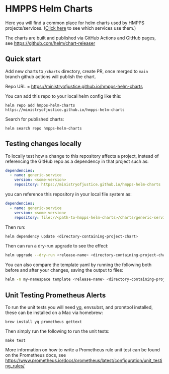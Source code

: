# HMPPS Helm Charts

Here you will find a common place for helm charts used by HMPPS projects/services.
([Click here][version_list] to see which services use them.)

The charts are built and published via GitHub Actions and GitHub pages, see <https://github.com/helm/chart-releaser>

## Quick start

Add new charts to `/charts` directory, create PR, once merged to `main` branch github actions will publish the chart.

Repo URL = https://ministryofjustice.github.io/hmpps-helm-charts

You can add this repo to your local helm config like this:

```
helm repo add hmpps-helm-charts https://ministryofjustice.github.io/hmpps-helm-charts
```

Search for published charts:

```
helm search repo hmpps-helm-charts
```

## Testing changes locally

To locally test how a change to this repository affects a project, instead of referencing the GitHub repo as a dependency in that project such as:

```yaml
dependencies:
  - name: generic-service
    version: <some-version>
    repository: https://ministryofjustice.github.io/hmpps-helm-charts
```

you can reference this repository in your local file system as:

```yaml
dependencies:
  - name: generic-service
    version: <some-version>
    repository: file://<path-to-hmpps-helm-charts>/charts/generic-service
```

Then run:

```bash
helm dependency update <directory-containing-project-chart>
```

Then can run a dry-run upgrade to see the effect:

```bash
helm upgrade --dry-run <release-name> <directory-containing-project-chart> --values <values-file>
```

You can also compare the template yaml by running the following both before and after your changes, saving the output to files:

```bash
helm -n my-namespace template <release-name> <directory-containing-project-chart> --values=<values-file>
```

## Unit Testing Prometheus Alerts

To run the unit tests you will need [yq], envsubst, and promtool installed, these can be installed on a Mac via homebrew:

```shell
brew install yq prometheus gettext
```

Then simply run the following to run the unit tests:

```shell
make test
```

More information on how to write a Prometheus rule unit test can be found on the Prometheus docs, see <https://www.prometheus.io/docs/prometheus/latest/configuration/unit_testing_rules/>

[version_list]: https://structurizr.com/share/56937/documentation/*#2
[yq]: https://mikefarah.gitbook.io/yq/
